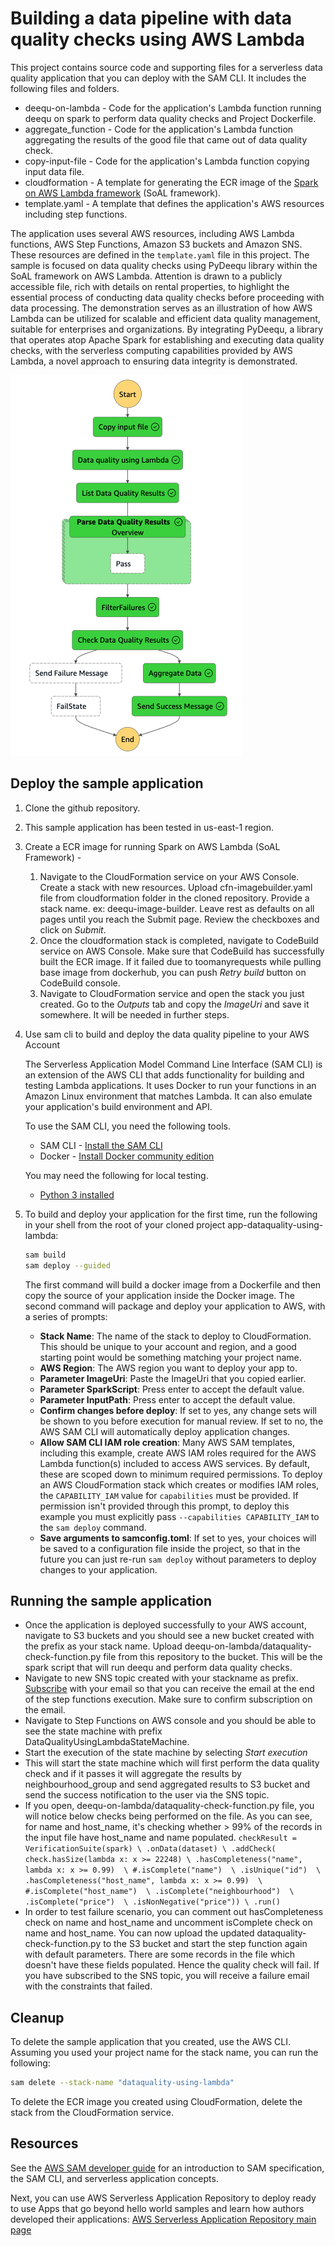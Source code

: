 # Building a data pipeline with data quality checks using AWS Lambda

This project contains source code and supporting files for a serverless data quality application that you can deploy with the SAM CLI. It includes the following files and folders.

- deequ-on-lambda - Code for the application's Lambda function running deequ on spark to perform data quality checks and Project Dockerfile.
- aggregate_function - Code for the application's Lambda function aggregating the results of the good file that came out of data quality check.
- copy-input-file - Code for the application's Lambda function copying input data file.
- cloudformation - A template for generating the ECR image of the [Spark on AWS Lambda framework](https://github.com/aws-samples/spark-on-aws-lambda) (SoAL framework). 
- template.yaml - A template that defines the application's AWS resources including step functions.

The application uses several AWS resources, including AWS Lambda functions, AWS Step Functions, Amazon S3 buckets and Amazon SNS. These resources are defined in the `template.yaml` file in this project. The sample is focused on data quality checks using PyDeequ library within the SoAL framework on AWS Lambda. Attention is drawn to a publicly accessible file, rich with details on rental properties, to highlight the essential process of conducting data quality checks before proceeding with data processing. The demonstration serves as an illustration of how AWS Lambda can be utilized for scalable and efficient data quality management, suitable for enterprises and organizations. By integrating PyDeequ, a library that operates atop Apache Spark for establishing and executing data quality checks, with the serverless computing capabilities provided by AWS Lambda, a novel approach to ensuring data integrity is demonstrated.

![Step Functions Data Pipeline](images/stepfunctions_graph.png)

## Deploy the sample application
1. Clone the github repository.
1. This sample application has been tested in us-east-1 region.
1. Create a ECR image for running Spark on AWS Lambda (SoAL Framework) - 
    1. Navigate to the CloudFormation service on your AWS Console. Create a stack with new resources. Upload cfn-imagebuilder.yaml file from cloudformation folder in the cloned repository. Provide a stack name. ex: deequ-image-builder. Leave rest as defaults on all pages until you reach the Submit page. Review the checkboxes and click on *Submit*.
    1. Once the cloudformation stack is completed, navigate to CodeBuild service on AWS Console. Make sure that CodeBuild has successfully built the ECR image. If it failed due to toomanyrequests while pulling base image from dockerhub, you can push *Retry build* button on CodeBuild console.
    1. Navigate to CloudFormation service and open the stack you just created. Go to the *Outputs* tab and copy the *ImageUri* and save it somewhere. It will be needed in further steps.
2. Use sam cli to build and deploy the data quality pipeline to your AWS Account

    The Serverless Application Model Command Line Interface (SAM CLI) is an extension of the AWS CLI that adds functionality for building and testing Lambda applications. It uses Docker to run your functions in an Amazon Linux environment that matches Lambda. It can also emulate your application's build environment and API.

    To use the SAM CLI, you need the following tools.

    * SAM CLI - [Install the SAM CLI](https://docs.aws.amazon.com/serverless-application-model/latest/developerguide/serverless-sam-cli-install.html)
    * Docker - [Install Docker community edition](https://hub.docker.com/search/?type=edition&offering=community)

    You may need the following for local testing.
    * [Python 3 installed](https://www.python.org/downloads/)

3. To build and deploy your application for the first time, run the following in your shell from the root of your cloned project app-dataquality-using-lambda:

    ```bash
    sam build
    sam deploy --guided
    ```
    
    The first command will build a docker image from a Dockerfile and then copy the source of your application inside the Docker image. The second command will package and deploy your application to AWS, with a series of prompts:

    * **Stack Name**: The name of the stack to deploy to CloudFormation. This should be unique to your account and region, and a good starting point would be something matching your project name.
    * **AWS Region**: The AWS region you want to deploy your app to.
    * **Parameter ImageUri**: Paste the ImageUri that you copied earlier.
    * **Parameter SparkScript**: Press enter to accept the default value.
    * **Parameter InputPath**: Press enter to accept the default value.
    * **Confirm changes before deploy**: If set to yes, any change sets will be shown to you before execution for manual review. If set to no, the AWS SAM CLI will automatically deploy application changes.
    * **Allow SAM CLI IAM role creation**: Many AWS SAM templates, including this example, create AWS IAM roles required for the AWS Lambda function(s) included to access AWS services. By default, these are scoped down to minimum required permissions. To deploy an AWS CloudFormation stack which creates or modifies IAM roles, the `CAPABILITY_IAM` value for `capabilities` must be provided. If permission isn't provided through this prompt, to deploy this example you must explicitly pass `--capabilities CAPABILITY_IAM` to the `sam deploy` command.
    * **Save arguments to samconfig.toml**: If set to yes, your choices will be saved to a configuration file inside the project, so that in the future you can just re-run `sam deploy` without parameters to deploy changes to your application.


## Running the sample application
* Once the application is deployed successfully to your AWS account, navigate to S3 buckets and you should see a new bucket created with the prefix as your stack name. Upload deequ-on-lambda/dataquality-check-function.py file from this repository to the bucket. This will be the spark script that will run deequ and perform data quality checks.
* Navigate to new SNS topic created with your stackname as prefix. [Subscribe](https://docs.aws.amazon.com/sns/latest/dg/sns-email-notifications.html) with your email so that you can receive the email at the end of the step functions execution. Make sure to confirm subscription on the email.
* Navigate to Step Functions on AWS console and you should be able to see the state machine with prefix DataQualityUsingLambdaStateMachine.
* Start the execution of the state machine by selecting *Start execution* 
* This will start the state machine which will first perform the data quality check and if it passes it will aggregate the results by neighbourhood_group and send aggregated results to S3 bucket and send the success notification to the user via the SNS topic. 
* If you open, deequ-on-lambda/dataquality-check-function.py file, you will notice below checks being performed on the file. As you can see, for name and host_name, it's checking whether > 99% of the records in the input file have host_name and name populated.
       ```
        checkResult = VerificationSuite(spark) \
        .onData(dataset) \
        .addCheck(
            check.hasSize(lambda x: x >= 22248) \
            .hasCompleteness("name", lambda x: x >= 0.99)  \
            #.isComplete("name")  \
            .isUnique("id")  \
            .hasCompleteness("host_name", lambda x: x >= 0.99)  \
            #.isComplete("host_name")  \
            .isComplete("neighbourhood")  \
            .isComplete("price")  \
            .isNonNegative("price")) \
        .run()
        ```
* In order to test failure scenario, you can comment out hasCompleteness check on name and host_name and uncomment isComplete check on name and host_name. You can now upload the updated dataquality-check-function.py to the S3 bucket and start the step function again with default parameters. There are some records in the file which doesn't have these fields populated. Hence the quality check will fail. If you have subscribed to the SNS topic, you will receive a failure email with the constraints that failed.


## Cleanup

To delete the sample application that you created, use the AWS CLI. Assuming you used your project name for the stack name, you can run the following:

```bash
sam delete --stack-name "dataquality-using-lambda"
```
To delete the ECR image you created using CloudFormation, delete the stack from the CloudFormation service.

## Resources

See the [AWS SAM developer guide](https://docs.aws.amazon.com/serverless-application-model/latest/developerguide/what-is-sam.html) for an introduction to SAM specification, the SAM CLI, and serverless application concepts.

Next, you can use AWS Serverless Application Repository to deploy ready to use Apps that go beyond hello world samples and learn how authors developed their applications: [AWS Serverless Application Repository main page](https://aws.amazon.com/serverless/serverlessrepo/)
